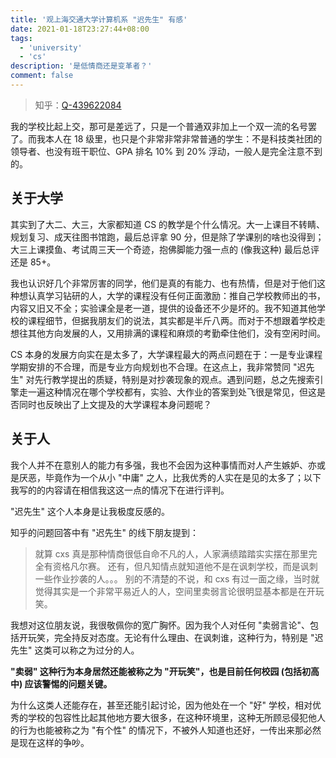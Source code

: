 ```yaml
---
title: '观上海交通大学计算机系 "迟先生" 有感'
date: 2021-01-18T23:27:44+08:00
tags:
  - 'university'
  - 'cs'
description: '是低情商还是变革者？'
comment: false
---
```


> 知乎：[Q-439622084](https://www.zhihu.com/question/439622084)

我的学校比起上交，那可是差远了，只是一个普通双非加上一个双一流的名号罢了。而我本人在 18 级里，也只是个非常非常非常普通的学生：不是科技类社团的领导者、也没有班干职位、GPA 排名 10% 到 20% 浮动，一般人是完全注意不到的。

<!--more-->

## 关于大学

其实到了大二、大三，大家都知道 CS 的教学是个什么情况。大一上课目不转睛、规划复习、成天往图书馆跑，最后总评拿 90 分，但是除了学课别的啥也没得到；大三上课摸鱼、考试周三天一个奇迹，抱佛脚能力强一点的 (像我这种) 最后总评还是 85+。

我也认识好几个非常厉害的同学，他们是真的有能力、也有热情，但是对于他们这种想认真学习钻研的人，大学的课程没有任何正面激励：推自己学校教师出的书，内容又旧又不全；实验课全是老一道，提供的设备还不少是坏的。我不知道其他学校的课程细节，但据我朋友们的说法，其实都是半斤八两。而对于不想跟着学校走想往其他方向发展的人，又用排满的课程和麻烦的考勤牵住他们，没有空闲时间。

CS 本身的发展方向实在是太多了，大学课程最大的两点问题在于：一是专业课程学期安排的不合理，而是专业方向规划也不合理。在这点上，我非常赞同 "迟先生" 对先行教学提出的质疑，特别是对抄袭现象的观点。遇到问题，总之先搜索引擎走一遍这种情况在哪个学校都有，实验、大作业的答案到处飞很是常见，但这是否同时也反映出了上文提及的大学课程本身问题呢？

## 关于人

我个人并不在意别人的能力有多强，我也不会因为这种事情而对人产生嫉妒、亦或是厌恶，毕竟作为一个从小 "中庸" 之人，比我优秀的人实在是见的太多了；以下我写的的内容请在相信我这这一点的情况下在进行评判。

"迟先生" 这个人本身是让我极度反感的。

知乎的问题回答中有 "迟先生" 的线下朋友提到：

> 就算 cxs 真是那种情商很低自命不凡的人，人家满绩踏踏实实摆在那里完全有资格凡尔赛。
> 还有，但凡知情点就知道他不是在讽刺学校，而是讽刺一些作业抄袭的人。。。
> 别的不清楚的不说，和 cxs 有过一面之缘，当时就觉得其实是一个非常平易近人的人，空间里卖弱言论很明显基本都是在开玩笑。

我想对这位朋友说，我很敬佩你的宽广胸怀。因为我个人对任何 "卖弱言论"、包括开玩笑，完全持反对态度。无论有什么理由、在讽刺谁，这种行为，特别是 "迟先生" 这类可以称之为过分的人。

**"卖弱" 这种行为本身居然还能被称之为 "开玩笑"，也是目前任何校园 (包括初高中) 应该警惕的问题关键。**

为什么这类人还能存在，甚至还能引起讨论，因为他处在一个 "好" 学校，相对优秀的学校的包容性比起其他地方要大很多，在这种环境里，这种无所顾忌侵犯他人的行为也能被称之为 "有个性" 的情况下，不被外人知道也还好，一传出来那必然是现在这样的争吵。
